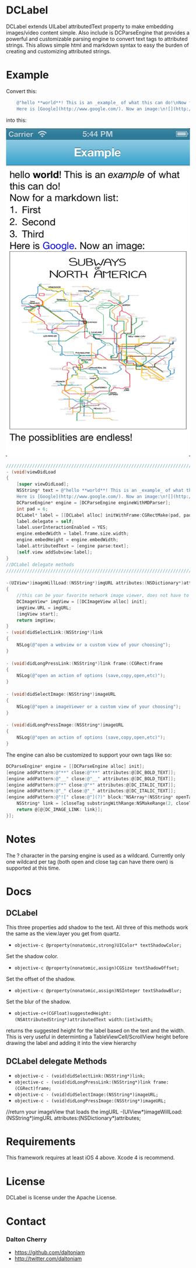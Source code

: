 # DCLabel #

DCLabel extends UILabel attributedText property to make embedding images/video content simple. Also include is DCParseEngine that provides a powerful and customizable parsing engine to convert text tags to attributed strings. This allows simple html and markdown syntax to easy the burden of creating and customizing attributed strings.

# Example #

Convert this:
```objective-c
	@"hello **world**! This is an _example_ of what this can do!\nNow for a markdown list:\n 1. First\n 1. Second\n 1. Third\n \
	Here is [Google](http://www.google.com/). Now an image:\n![](http://imgs.xkcd.com/comics/subways.png)\nThe possiblities are endless!"
```


into this:

![](https://github.com/daltoniam/DCLabel/raw/screenshot/img/screenshot.png)

```objective-c
///////////////////////////////////////////////////////////////////////
- (void)viewDidLoad
{
    [super viewDidLoad];
    NSString* text = @"hello **world**! This is an _example_ of what this can do!\nNow for a markdown list:\n 1. First\n 1. Second\n 1. Third\n \
    Here is [Google](http://www.google.com/). Now an image:\n![](http://imgs.xkcd.com/comics/subways.png)\nThe possiblities are endless!";
    DCParseEngine* engine = [DCParseEngine engineWithMDParser];
    int pad = 6;
    DCLabel* label = [[DCLabel alloc] initWithFrame:CGRectMake(pad, pad, self.view.frame.size.width-(pad*2), self.view.frame.size.height-(pad*2))];
    label.delegate = self;
    label.userInteractionEnabled = YES;
    engine.embedWidth = label.frame.size.width;
    engine.embedHeight = engine.embedWidth;
    label.attributedText = [engine parse:text];
    [self.view addSubview:label];
}
//DCLabel delegate methods
///////////////////////////////////////////////////////////////////////

-(UIView*)imageWillLoad:(NSString*)imgURL attributes:(NSDictionary*)attributes
{
	//this can be your favorite network image viewer, does not have to be DCImageView 
    DCImageView* imgView = [[DCImageView alloc] init];
    imgView.URL = imgURL;
    [imgView start];
    return imgView;
}
- (void)didSelectLink:(NSString*)link
{
    NSLog(@"open a webview or a custom view of your choosing");
}

- (void)didLongPressLink:(NSString*)link frame:(CGRect)frame
{
    NSLog(@"open an action of options (save,copy,open,etc)");
}

- (void)didSelectImage:(NSString*)imageURL
{
    NSLog(@"open a imageViewer or a custom view of your choosing");
}

- (void)didLongPressImage:(NSString*)imageURL
{
    NSLog(@"open an action of options (save,copy,open,etc)");
}
```

The engine can also be customized to support your own tags like so:
```objective-c
DCParseEngine* engine = [[DCParseEngine alloc] init];
[engine addPattern:@"**" close:@"**" attributes:@[DC_BOLD_TEXT]];
[engine addPattern:@"__" close:@"__" attributes:@[DC_BOLD_TEXT]];
[engine addPattern:@"*" close:@"*" attributes:@[DC_ITALIC_TEXT]];
[engine addPattern:@"_" close:@"_" attributes:@[DC_ITALIC_TEXT]];
[engine addPattern:@"![" close:@"](?)" block:^NSArray*(NSString* openTag,NSString* closeTag,NSString* text){
    NSString* link = [closeTag substringWithRange:NSMakeRange(2, closeTag.length-3)];
    return @[@{DC_IMAGE_LINK: link}];
}];
```
	
# Notes #

The ? character in the parsing engine is used as a wildcard. Currently only one wildcard per tag (both open and close tag can have there own) is supported at this time.

# Docs #

## DCLabel ##

This three properties add shadow to the text. All three of this methods work the same as the view.layer you get from quartz.
-  ```objective-c @property(nonatomic,strong)UIColor* textShadowColor;``` 

Set the shadow color. 
-  ```objective-c @property(nonatomic,assign)CGSize textShadowOffset;``` 

Set the offset of the shadow.
-  ```objective-c @property(nonatomic,assign)NSInteger textShadowBlur;``` 

Set the blur of the shadow.

- ```objective-c+(CGFloat)suggestedHeight:(NSAttributedString*)attributedText width:(int)width;``` 

returns the suggested height for the label based on the text and the width. This is very useful in determinting a TableViewCell/ScrollView height before drawing the label and adding it into the view hierarchy 

## DCLabel delegate Methods ##

-  ```objective-c - (void)didSelectLink:(NSString*)link;```
-  ```objective-c - (void)didLongPressLink:(NSString*)link frame:(CGRect)frame;```
-  ```objective-c - (void)didSelectImage:(NSString*)imageURL;```
-  ```objective-c - (void)didLongPressImage:(NSString*)imageURL;```

//return your imageView that loads the imgURL
-(UIView*)imageWillLoad:(NSString*)imgURL attributes:(NSDictionary*)attributes;

# Requirements #

This framework requires at least iOS 4 above. Xcode 4 is recommend.

# License #

DCLabel is license under the Apache License.

# Contact #

### Dalton Cherry ###
* https://github.com/daltoniam
* http://twitter.com/daltoniam
